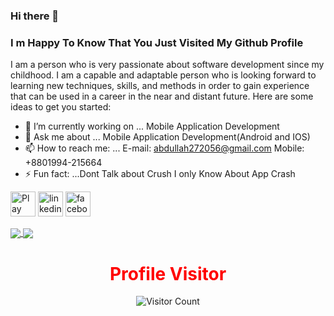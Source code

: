 ### Hi there 👋 
### I m Happy To Know That You Just Visited My Github Profile
I am a person who is very passionate about software development since my childhood. I am a capable and adaptable person who is looking forward to learning new techniques, skills, and methods in order to gain experience that can be used in a career in the near and distant future.
Here are some ideas to get you started:

- 🔭 I’m currently working on ... Mobile Application Development
- 💬 Ask me about ... Mobile Application Development(Android and IOS)
- 📫 How to reach me: ... E-mail: abdullah272056@gmail.com  Mobile: +8801994-215664
- ⚡ Fun fact: ...Dont Talk about Crush I only Know About App Crash



<div align="left">
  
[<img src='https://cdn2.iconfinder.com/data/icons/social-media-iconez/64/PlayStore-128.png' alt='Play Store' height='40'>](https://play.google.com/store/apps/developer?id=Abdullah+Al+Aman) 
[<img src='https://cdn2.iconfinder.com/data/icons/social-media-icons-23/800/linkedin-512.png' alt='linkedin' height='40'>](https://www.linkedin.com/in/abdullah-al-aman-922013194/) 
[<img src='https://cdn2.iconfinder.com/data/icons/social-media-icons-23/800/facebook-128.png' alt='facebook' height='40'>](https://www.facebook.com/Abdullah328338)

</div>




<div align="left">
  
<a href="https://github.com/Abdullah272056">
  <img align="center" src="https://github-readme-stats.anuraghazra1.vercel.app/api?username=Abdullah272056&show_icons=true&theme=radical&line_height=40&count_private=true"
</a>
  

<a href="https://github.com/Abdullah272056?tab=repositories">
  <img align="center" src="https://github-readme-stats.anuraghazra1.vercel.app/api/top-langs/?username=Abdullah272056&theme=radical&hide_langs_below=0" />
</a>

</div>



<!-- <div align="left">
  
![GitHub streak stats](https://github-readme-streak-stats.herokuapp.com/?user=Abdullah272056&&theme=radical) 

</div> -->




  




<div align="center">
  

<h1 style="color:red">Profile Visitor</h1>

![Visitor Count](https://profile-counter.glitch.me/Abdullah272056/count.svg)

</div>

